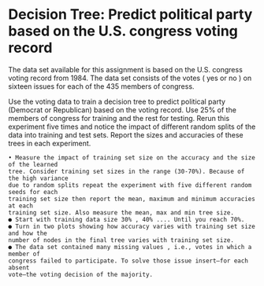 # Decision Tree: Predict political party based on the U.S. congress voting record
The data set available for this assignment is based on the U.S. congress voting record
from 1984. The data set consists of the votes ( yes or no ) on sixteen issues for each of
the 435 members of congress.

Use the voting data to train a decision tree to predict political party (Democrat or
Republican) based on the voting record. Use 25% of the members of congress for
training and the rest for testing. Rerun this experiment five times and notice the impact
of different random splits of the data into training and test sets. Report the sizes and
accuracies of these trees in each experiment.

    • Measure the impact of training set size on the accuracy and the size of the learned
    tree. Consider training set sizes in the range (30-70%). Because of the high variance
    due to random splits repeat the experiment with five different random seeds for each
    training set size then report the mean, maximum and minimum accuracies at each
    training set size. Also measure the mean, max and min tree size.
    ● Start with training data size 30% , 40% .... Until you reach 70%.
    ● Turn in two plots showing how accuracy varies with training set size and how the
    number of nodes in the final tree varies with training set size.
    ● The data set contained many missing values , i.e., votes in which a member of
    congress failed to participate. To solve those issue insert—for each absent
    vote—the voting decision of the majority.
